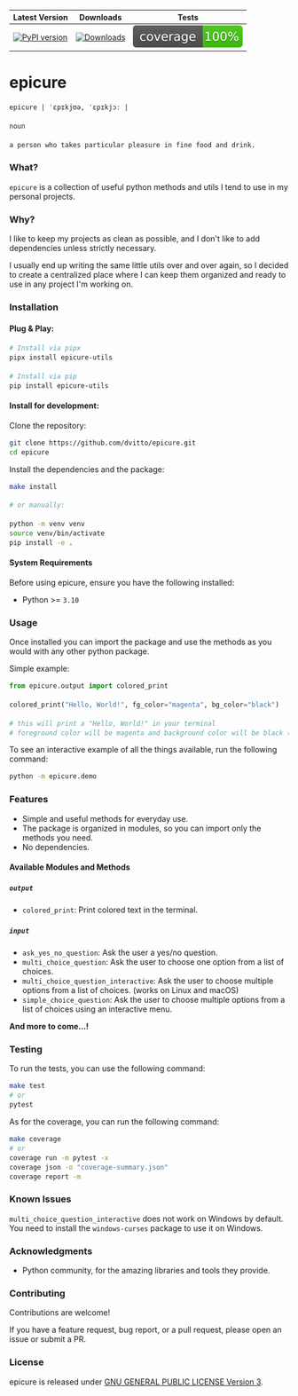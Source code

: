 | Latest Version | Downloads | Tests |
|----------------|-----------|-------|
| [![PyPI version](https://badge.fury.io/py/epicure-utils.svg)](https://badge.fury.io/py/epicure-utils) | [![Downloads](https://pepy.tech/badge/epicure-utils)](https://pepy.tech/project/epicure-utils) | [![cov](https://raw.githubusercontent.com/patillacode/epicure/main/coverage.svg)](https://github.com/patillacode/epicure/actions) |

# epicure

```md
epicure | ˈɛpɪkjʊə, ˈɛpɪkjɔː |

noun

a person who takes particular pleasure in fine food and drink.
```

### What?

`epicure` is a collection of useful python methods and utils I tend to use in my personal projects.


### Why?

I like to keep my projects as clean as possible, and I don't like to add dependencies unless strictly necessary.

I usually end up writing the same little utils over and over again, so I decided to create a centralized place where I can keep them organized and ready to use in any project I'm working on.


### Installation

#### Plug & Play:
```bash
# Install via pipx
pipx install epicure-utils

# Install via pip
pip install epicure-utils
```

#### Install for development:

Clone the repository:
```bash
git clone https://github.com/dvitto/epicure.git
cd epicure
```

Install the dependencies and the package:
```bash
make install

# or manually:

python -m venv venv
source venv/bin/activate
pip install -e .
```

#### System Requirements

Before using epicure, ensure you have the following installed:

- Python >= `3.10`


### Usage
Once installed you can import the package and use the methods as you would with any other python package.

Simple example:

```python
from epicure.output import colored_print

colored_print("Hello, World!", fg_color="magenta", bg_color="black")

# this will print a "Hello, World!" in your terminal
# foreground color will be magenta and background color will be black (if supported by your terminal)
```

To see an interactive example of all the things available, run the following command:

```bash
python -m epicure.demo
```


### Features
- Simple and useful methods for everyday use.
- The package is organized in modules, so you can import only the methods you need.
- No dependencies.

#### Available Modules and Methods

##### `output`
- `colored_print`: Print colored text in the terminal.

##### `input`
- `ask_yes_no_question`: Ask the user a yes/no question.
- `multi_choice_question`: Ask the user to choose one option from a list of choices.
- `multi_choice_question_interactive`: Ask the user to choose multiple options from a list of choices. (works on Linux and macOS)
- `simple_choice_question`: Ask the user to choose multiple options from a list of choices using an interactive menu.


**And more to come...!**


### Testing
To run the tests, you can use the following command:

```bash
make test
# or
pytest
```

As for the coverage, you can run the following command:

```bash
make coverage
# or
coverage run -m pytest -x
coverage json -o "coverage-summary.json"
coverage report -m
```


### Known Issues
`multi_choice_question_interactive` does not work on Windows by default. You need to install the `windows-curses` package to use it on Windows.

### Acknowledgments
- Python community, for the amazing libraries and tools they provide.

### Contributing
Contributions are welcome!

If you have a feature request, bug report, or a pull request, please open an issue or submit a PR.


### License

epicure is released under [GNU GENERAL PUBLIC LICENSE Version 3](LICENSE).
